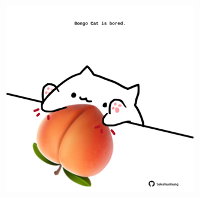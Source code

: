 <!-- built at 28/01/2021, 08:26:02 UTC -->
<p align="center">
  <img width="500" height="500" src="./ReadmeImage.svg">
</p>
